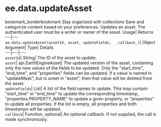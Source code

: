  
#  ee.data.updateAsset
bookmark_borderbookmark Stay organized with collections  Save and categorize content based on your preferences. 
Updates an asset. 
The authenticated user must be a writer or owner of the asset.
Usage| Returns  
---|---  
`ee.data.updateAsset(assetId, asset, updateFields,  _callback_)`| Object  
Argument| Type| Details  
---|---|---  
`assetId`| String| The ID of the asset to update.  
`asset`| api.EarthEngineAsset| The updated version of the asset, containing only the new values of the fields to be updated. Only the "start_time", "end_time", and "properties" fields can be updated. If a value is named in "updateMask", but is unset in "asset", then that value will be deleted from the asset.  
`updateFields`| List| A list of the field names to update. This may contain: "start_time" or "end_time" to update the corresponding timestamp, "properties.PROPERTY_NAME" to update a given property, or "properties" to update all properties. If the list is empty, all properties and both timestamps will be updated.  
`callback`| Function, optional| An optional callback. If not supplied, the call is made synchronously.  
